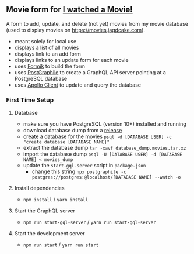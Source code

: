 ## Movie form for [I watched a Movie!](https://github.com/jagdcake/i-watched-a-movie)

A form to add, update, and delete (not yet) movies from my movie
database (used to display movies on https://movies.jagdcake.com).

- meant solely for local use
- displays a list of all movies
- displays link to an add form
- displays links to an update form for each movie
- uses [Formik](https://jaredpalmer.com/formik/) to build the form
- uses [PostGraphile](https://www.graphile.org/postgraphile/) to create
  a GraphQL API server pointing at a PostgreSQL database
- uses [Apollo Client](https://www.apollographql.com/docs/react/) to
  update and query the database

### First Time Setup

1. Database
    - make sure you have PostgreSQL (version 10+) installed and running
    - download database dump from a
      [release](https://github.com/jagdcake/i-watched-a-movie/releases)
    - create a database for the movies `psql -d [DATABASE USER] -c "create database [DATABASE NAME]"`
    - extract the database dump `tar -xavf database_dump.movies.tar.xz`
    - import the database dump `psql -U [DATABASE USER] -d [DATABASE NAME] < movies_dump`
    - update the `start-gql-server` script in `package.json`
        - change this string `npx postgraphile -c
          postgres://postgres:@localhost/[DATABASE NAME] --watch -o`

1. Install dependencies
    - `npm install` / `yarn install`

1. Start the GraphQL server
    - `npm run start-gql-server` / `yarn run start-gql-server`

1. Start the development server
    - `npm run start` / `yarn run start`
